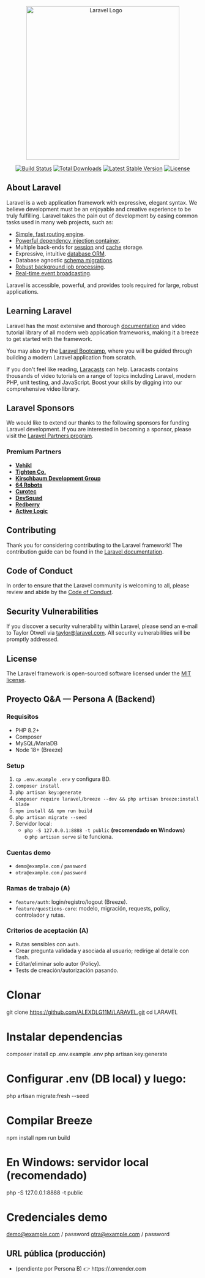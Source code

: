<p align="center"><a href="https://laravel.com" target="_blank"><img src="https://raw.githubusercontent.com/laravel/art/master/logo-lockup/5%20SVG/2%20CMYK/1%20Full%20Color/laravel-logolockup-cmyk-red.svg" width="400" alt="Laravel Logo"></a></p>

<p align="center">
<a href="https://github.com/laravel/framework/actions"><img src="https://github.com/laravel/framework/workflows/tests/badge.svg" alt="Build Status"></a>
<a href="https://packagist.org/packages/laravel/framework"><img src="https://img.shields.io/packagist/dt/laravel/framework" alt="Total Downloads"></a>
<a href="https://packagist.org/packages/laravel/framework"><img src="https://img.shields.io/packagist/v/laravel/framework" alt="Latest Stable Version"></a>
<a href="https://packagist.org/packages/laravel/framework"><img src="https://img.shields.io/packagist/l/laravel/framework" alt="License"></a>
</p>

## About Laravel

Laravel is a web application framework with expressive, elegant syntax. We believe development must be an enjoyable and creative experience to be truly fulfilling. Laravel takes the pain out of development by easing common tasks used in many web projects, such as:

- [Simple, fast routing engine](https://laravel.com/docs/routing).
- [Powerful dependency injection container](https://laravel.com/docs/container).
- Multiple back-ends for [session](https://laravel.com/docs/session) and [cache](https://laravel.com/docs/cache) storage.
- Expressive, intuitive [database ORM](https://laravel.com/docs/eloquent).
- Database agnostic [schema migrations](https://laravel.com/docs/migrations).
- [Robust background job processing](https://laravel.com/docs/queues).
- [Real-time event broadcasting](https://laravel.com/docs/broadcasting).

Laravel is accessible, powerful, and provides tools required for large, robust applications.

## Learning Laravel

Laravel has the most extensive and thorough [documentation](https://laravel.com/docs) and video tutorial library of all modern web application frameworks, making it a breeze to get started with the framework.

You may also try the [Laravel Bootcamp](https://bootcamp.laravel.com), where you will be guided through building a modern Laravel application from scratch.

If you don't feel like reading, [Laracasts](https://laracasts.com) can help. Laracasts contains thousands of video tutorials on a range of topics including Laravel, modern PHP, unit testing, and JavaScript. Boost your skills by digging into our comprehensive video library.

## Laravel Sponsors

We would like to extend our thanks to the following sponsors for funding Laravel development. If you are interested in becoming a sponsor, please visit the [Laravel Partners program](https://partners.laravel.com).

### Premium Partners

- **[Vehikl](https://vehikl.com)**
- **[Tighten Co.](https://tighten.co)**
- **[Kirschbaum Development Group](https://kirschbaumdevelopment.com)**
- **[64 Robots](https://64robots.com)**
- **[Curotec](https://www.curotec.com/services/technologies/laravel)**
- **[DevSquad](https://devsquad.com/hire-laravel-developers)**
- **[Redberry](https://redberry.international/laravel-development)**
- **[Active Logic](https://activelogic.com)**

## Contributing

Thank you for considering contributing to the Laravel framework! The contribution guide can be found in the [Laravel documentation](https://laravel.com/docs/contributions).

## Code of Conduct

In order to ensure that the Laravel community is welcoming to all, please review and abide by the [Code of Conduct](https://laravel.com/docs/contributions#code-of-conduct).

## Security Vulnerabilities

If you discover a security vulnerability within Laravel, please send an e-mail to Taylor Otwell via [taylor@laravel.com](mailto:taylor@laravel.com). All security vulnerabilities will be promptly addressed.

## License

The Laravel framework is open-sourced software licensed under the [MIT license](https://opensource.org/licenses/MIT).


## Proyecto Q&A — Persona A (Backend)

### Requisitos
- PHP 8.2+
- Composer
- MySQL/MariaDB
- Node 18+ (Breeze)

### Setup
1. `cp .env.example .env` y configura BD.
2. `composer install`
3. `php artisan key:generate`
4. `composer require laravel/breeze --dev && php artisan breeze:install blade`
5. `npm install && npm run build`
6. `php artisan migrate --seed`
7. Servidor local:
   - `php -S 127.0.0.1:8888 -t public` **(recomendado en Windows)**  
     o `php artisan serve` si te funciona.

### Cuentas demo
- `demo@example.com` / `password`
- `otra@example.com` / `password`

### Ramas de trabajo (A)
- `feature/auth`: login/registro/logout (Breeze).
- `feature/questions-core`: modelo, migración, requests, policy, controlador y rutas.

### Criterios de aceptación (A)
- Rutas sensibles con `auth`.
- Crear pregunta validada y asociada al usuario; redirige al detalle con flash.
- Editar/eliminar solo autor (Policy).
- Tests de creación/autorización pasando.

# Clonar
git clone https://github.com/ALEXDLG11M/LARAVEL.git
cd LARAVEL

# Instalar dependencias
composer install
cp .env.example .env
php artisan key:generate

# Configurar .env (DB local) y luego:
php artisan migrate:fresh --seed

# Compilar Breeze
npm install
npm run build

# En Windows: servidor local (recomendado)
php -S 127.0.0.1:8888 -t public

# Credenciales demo
demo@example.com / password
otra@example.com / password

## URL pública (producción)
- (pendiente por Persona B) 👉 https://<tu-app>.onrender.com
